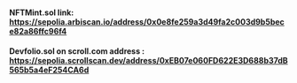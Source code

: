 #### NFTMint.sol link: https://sepolia.arbiscan.io/address/0x0e8fe259a3d49fa2c003d9b5bece82a86ffc96f4

#### Devfolio.sol on scroll.com address : https://sepolia.scrollscan.dev/address/0xEB07e060FD622E3D688b37dB565b5a4eF254CA6d